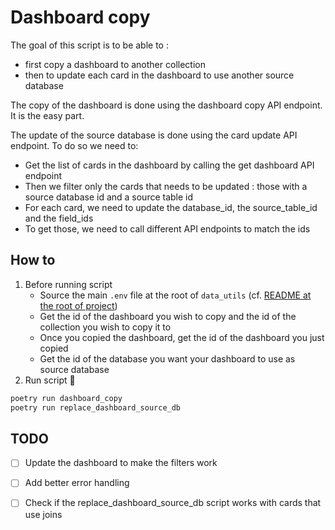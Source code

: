 # Dashboard copy
The goal of this script is to be able to : 
* first copy a dashboard to another collection 
* then to update each card in the dashboard to use another source database

The copy of the dashboard is done using the dashboard copy API endpoint.
It is the easy part. 

The update of the source database is done using the card update API endpoint. 
To do so we need to: 
* Get the list of cards in the dashboard by calling the get dashboard API endpoint
* Then we filter only the cards that needs to be updated : those with a source database id and a source table id
* For each card, we need to update the database_id, the source_table_id and the field_ids
* To get those, we need to call different API endpoints to match the ids


## How to 
1. Before running script
    - Source the main `.env` file at the root of `data_utils` (cf. [README at the root of project](./../../README.md))
    - Get the id of the dashboard you wish to copy and the id of the collection you wish to copy it to
    - Once you copied the dashboard, get the id of the dashboard you just copied 
    - Get the id of the database you want your dashboard to use as source database
2. Run script 🎉
```bash
poetry run dashboard_copy
poetry run replace_dashboard_source_db
```


## TODO
- [ ] Update the dashboard to make the filters work
- [ ] Add better error handling
- [ ] Check if the replace_dashboard_source_db script works with cards that use joins

